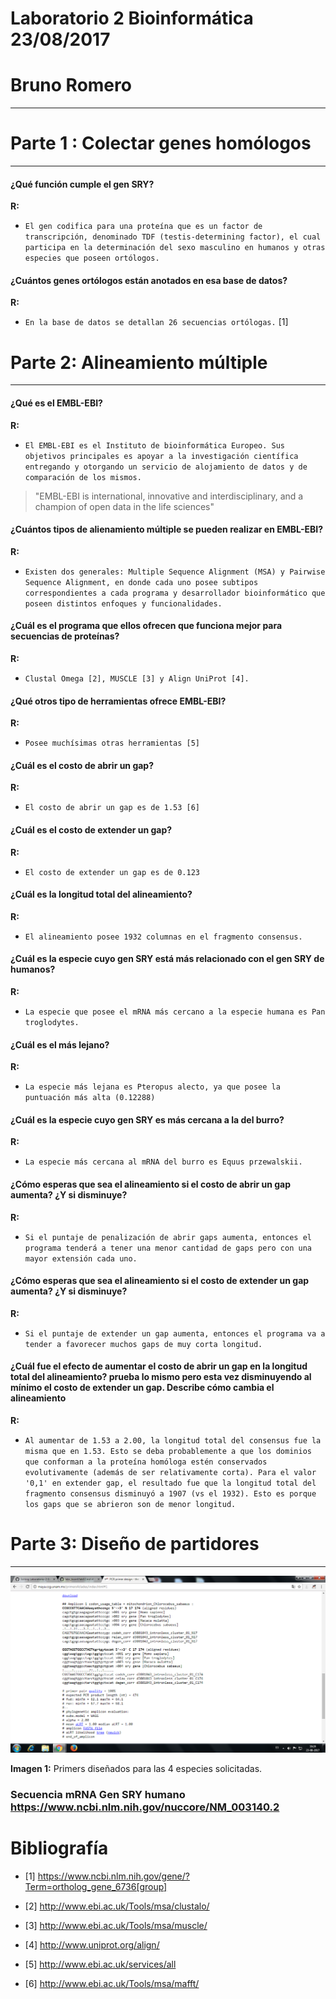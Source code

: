 # Laboratorio 2 Bioinformática 23/08/2017

# Bruno Romero

------

# Parte 1 : Colectar genes homólogos

------

#### ¿Qué función cumple el gen SRY?

__R:__

+ `El gen codifica para una proteína que es un factor de transcripción, denominado TDF (testis-determining factor), el cual participa en la determinación del sexo masculino en humanos y otras especies que poseen ortólogos.`


#### ¿Cuántos genes ortólogos están anotados en esa base de datos?

__R:__

+ `En la base de datos se detallan 26 secuencias ortólogas.` [1]


# Parte 2: Alineamiento múltiple

------

#### ¿Qué es el EMBL-EBI?

__R:__

+ `El EMBL-EBI es el Instituto de bioinformática Europeo. Sus objetivos principales es apoyar a la investigación científica entregando y otorgando un servicio de alojamiento de datos y de comparación de los mismos. `

> "EMBL-EBI is international, innovative and interdisciplinary, and a champion of open data in the life sciences"


#### ¿Cuántos tipos de alienamiento múltiple se pueden realizar en EMBL-EBI?

__R:__

+ `Existen dos generales: Multiple Sequence Alignment (MSA) y Pairwise Sequence Alignment, en donde cada uno posee subtipos correspondientes a cada programa y desarrollador bioinformático que poseen distintos enfoques y funcionalidades. `


#### ¿Cuál es el programa que ellos ofrecen que funciona mejor para secuencias de proteínas?

__R:__

+ `Clustal Omega [2], MUSCLE [3] y Align UniProt [4].`


#### ¿Qué otros tipo de herramientas ofrece EMBL-EBI?

__R:__

+ `Posee muchísimas otras herramientas [5] `


#### ¿Cuál es el costo de abrir un gap?

__R:__

+ `El costo de abrir un gap es de 1.53 [6] `

#### ¿Cuál es el costo de extender un gap?

__R:__

+ `El costo de extender un gap es de 0.123 `


#### ¿Cuál es la longitud total del alineamiento?

__R:__


+ `El alineamiento posee 1932 columnas en el fragmento consensus. `

#### ¿Cuál es la especie cuyo gen SRY está más relacionado con el gen SRY de humanos?

__R:__

+ `La especie que posee el mRNA más cercano a la especie humana es Pan troglodytes. `


#### ¿Cuál es el más lejano?

__R:__

+ `La especie más lejana es Pteropus alecto, ya que posee la puntuación más alta (0.12288) `


#### ¿Cuál es la especie cuyo gen SRY es más cercana a la del burro?

__R:__

+ `La especie más cercana al mRNA del burro es Equus przewalskii. `


#### ¿Cómo esperas que sea el alineamiento si el costo de abrir un gap aumenta? ¿Y si disminuye?

__R:__

+ `Si el puntaje de penalización de abrir gaps aumenta, entonces el programa tenderá a tener una menor cantidad de gaps pero con una mayor extensión cada uno.` 


#### ¿Cómo esperas que sea el alineamiento si el costo de extender un gap aumenta? ¿Y si disminuye?

__R:__


+ `Si el puntaje de extender un gap aumenta, entonces el programa va a tender a favorecer muchos gaps de muy corta longitud. `


#### ¿Cuál fue el efecto de aumentar el costo de abrir un gap en la longitud total del alineamiento? prueba lo mismo pero esta vez disminuyendo al mínimo el costo de extender un gap. Describe cómo cambia el alineamiento


__R:__

+ `Al aumentar de 1.53 a 2.00, la longitud total del consensus fue la misma que en 1.53. Esto se deba probablemente a que los dominios que conforman a la proteína homóloga estén conservados evolutivamente (además de ser relativamente corta). Para el valor '0,1' en extender gap, el resultado fue que la longitud total del fragmento consensus disminuyó a 1907 (vs el 1932). Esto es porque los gaps que se abrieron son de menor longitud. `

# Parte 3: Diseño de partidores

------

![fotoprimers](https://github.com/CapitanFlint/Laboratorio-2-Bioinformatica-0x/blob/master/fotoprimers.png)


__Imagen 1:__ Primers diseñados para las 4 especies solicitadas.



### Secuencia mRNA Gen SRY humano https://www.ncbi.nlm.nih.gov/nuccore/NM_003140.2



# Bibliografía

+ [1] https://www.ncbi.nlm.nih.gov/gene/?Term=ortholog_gene_6736[group]


+ [2] http://www.ebi.ac.uk/Tools/msa/clustalo/


+ [3] http://www.ebi.ac.uk/Tools/msa/muscle/


+ [4] http://www.uniprot.org/align/


+ [5] http://www.ebi.ac.uk/services/all


+ [6] http://www.ebi.ac.uk/Tools/msa/mafft/


